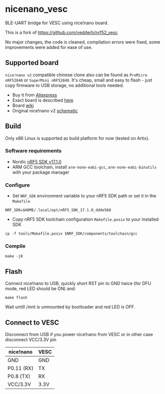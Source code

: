 # nicenano_vesc

BLE-UART bridge for VESC using nice!nano board.

This is a fork of https://github.com/vedderb/nrf52_vesc

No major changes, the code is cleaned, compilation errors were fixed, some improvements were added
for ease of use.

## Supported board

`nice!nano v2` compatible chinese clone also can be found as `ProMicro nRF52840` or `SuperMini nRF52840`.
It's cheap, small and easy to flash - just copy firmware to USB storage, no additional tools needed.

* Buy it from [Aliexpress](https://www.aliexpress.com/w/wholesale-nice-nano-v2-nfr52840-board.html)
* Exact board is described [here](https://kriscables.com/supermini-nrf52840/)
* Board [wiki](https://github.com/joric/nrfmicro/wiki/Alternatives#supermini-nrf52840)
* Original nice!nano v2 [schematic](https://nicekeyboards.com/docs/nice-nano/pinout-schematic)

## Build

Only x86 Linux is supported as build platform for now (tested on Artix).

### Software requirements

* Nordic [nRF5 SDK v17.1.0](https://www.nordicsemi.com/Products/Development-software/nRF5-SDK/Download)
* ARM GCC toolchain, install `arm-none-eabi-gcc`, `arm-none-eabi-binutils` with your package manager

### Configure

* Set `NRF_SDK` environment variable to your nRF5 SDK path or set it in the `Makefile`

```
NRF_SDK=$HOME/.local/opt/nRF5_SDK_17.1.0_ddde560
```

* Copy nRF5 SDK toolchain configuration `Makefile.posix` to your installed SDK

```
cp -f tools/Makefile.posix $NRF_SDK/components/toolchain/gcc
```

### Compile

```
make -j8
```

## Flash

Connect nice!nano to USB, quickly short RST pin to GND twice (for DFU mode, red LED should be ON) and:

```
make flash
```

Wait untill /mnt is unmounted by bootloader and red LED is OFF.

## Connect to VESC

Disconnect from USB if you power nice!nano from VESC or in other case disconnect VCC/3.3V pin

| nice!nano  | VESC
|------------|-----------
| GND        | GND
| P0.11 (RX) | TX
| P0.8 (TX)  | RX
| VCC/3.3V   | 3.3V
